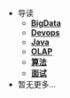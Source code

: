 * 导读
   * [**BigData**](/study/BigData/README.md)
   * [**Devops**](/study/Devops/README.md)
   * [**Java**](/study/Java/README.md)
   * [**OLAP**](/study/OLAP/README.md)
   * [**算法**](/study/算法/README.md)
   * [**面试**](/study/面试/README.md)
* 暂无更多...

